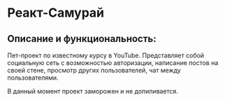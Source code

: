 # Реакт-Самурай

## Описание и функциональность:
Пет-проект по известному курсу в YouTube. Представляет собой социальную сеть с возможностью авторизации, написание постов на своей стене, просмотр других пользователей, чат между пользователями.

В данный момент проект заморожен и не допиливается.
